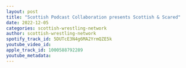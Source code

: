 ```yaml
---
layout: post
title: "Scottish Podcast Collaboration presents Scottish & Scared"
date: 2022-12-05
categories: scottish-wrestling-network
author: scottish-wrestling-network
spotify_track_id: 5DUTcE3N4g6MA2YrmQZE5k
youtube_video_id: 
apple_track_id: 1000588792289
youtube_metadata: 
---
```

